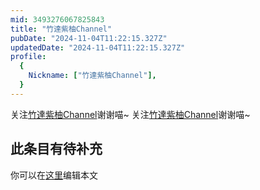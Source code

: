 ```yaml
---
mid: 3493276067825843
title: "竹達紫柚Channel"
pubDate: "2024-11-04T11:22:15.327Z"
updatedDate: "2024-11-04T11:22:15.327Z"
profile:
  {
    Nickname: ["竹達紫柚Channel"],
  }
---
```


关注[竹達紫柚Channel](https://space.bilibili.com/3493276067825843)谢谢喵~ 关注[竹達紫柚Channel](https://space.bilibili.com/3493276067825843)谢谢喵~

## 此条目有待补充
你可以在[这里](https://github.com/Yuhanawa/VTuber.ICU-Content/edit/master/v/竹達紫柚Channel/index.md)编辑本文
